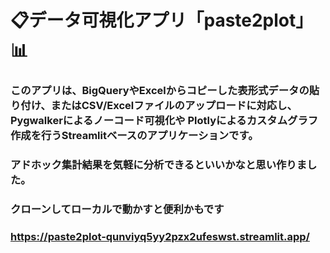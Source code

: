 # 📋データ可視化アプリ「paste2plot」📊

### このアプリは、BigQueryやExcelからコピーした**表形式データの貼り付け**、または**CSV/Excelファイルのアップロード**に対応し、**Pygwalkerによるノーコード可視化**や **Plotlyによるカスタムグラフ作成**を行うStreamlitベースのアプリケーションです。
### アドホック集計結果を気軽に分析できるといいかなと思い作りました。

### クローンしてローカルで動かすと便利かもです
### https://paste2plot-qunviyq5yy2pzx2ufeswst.streamlit.app/
